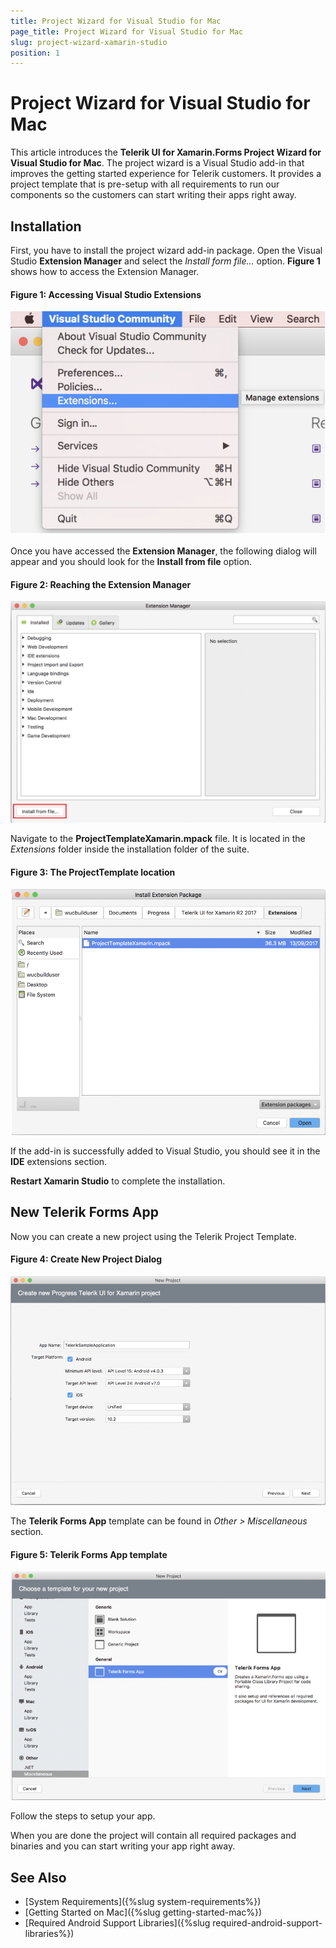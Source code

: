 ```yaml
---
title: Project Wizard for Visual Studio for Mac
page_title: Project Wizard for Visual Studio for Mac
slug: project-wizard-xamarin-studio
position: 1
---
```


# Project Wizard for Visual Studio for Mac

This article introduces the **Telerik UI for Xamarin.Forms Project Wizard for Visual Studio for Mac**. The project wizard is a Visual Studio add-in that improves the getting started experience for Telerik customers. It provides a project template that is pre-setup with all requirements to run our components so the customers can start writing their apps right away.

## Installation

First, you have to install the project wizard add-in package. Open the Visual Studio **Extension Manager** and select the *Install form file...* option. __Figure 1__ shows how to access the Extension Manager.

#### __Figure 1: Accessing Visual Studio Extensions__

![Visual Studio Extensions](images/project-wizard/VisualStudioExtensions.png)

Once you have accessed the **Extension Manager**, the following dialog will appear and you should look for the **Install from file** option.

#### __Figure 2: Reaching the Extension Manager__

![Visual Studio Extensions](images/project-wizard/ExtensionManager.png)

Navigate to the **ProjectTemplateXamarin.mpack** file. It is located in the *Extensions* folder inside the installation folder of the suite. 

#### __Figure 3: The ProjectTemplate location__

![Visual Studio Extensions](images/project-wizard/InstallExtensionPackage.png)

If the add-in is successfully added to Visual Studio, you should see it in the **IDE** extensions section.

**Restart Xamarin Studio** to complete the installation.

## New Telerik Forms App

Now you can create a new project using the Telerik Project Template.

#### __Figure 4: Create New Project Dialog__

![Xamarin Studio Create new project](images/project-wizard/CreateNewProject.png)

The **Telerik Forms App** template can be found in *Other > Miscellaneous* section.

#### __Figure 5: Telerik Forms App template__

![Xamarin Studio Create new project](images/project-wizard/ChooseTemplate.png)

Follow the steps to setup your app.

When you are done the project will contain all required packages and binaries and you can start writing your app right away.

## See Also
- [System Requirements]({%slug system-requirements%})
- [Getting Started on Mac]({%slug getting-started-mac%})
- [Required Android Support Libraries]({%slug required-android-support-libraries%})
